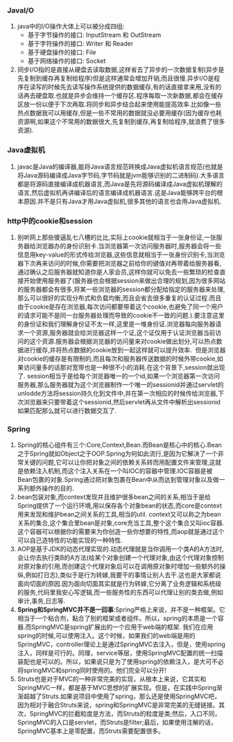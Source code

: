 ### JavaI/O
1. java中的I/O操作大体上可以被分成四组:
   - 基于字节操作的接口: InputStream 和 OutStream
   - 基于字符操作的接口: Writer 和 Reader
   - 基于硬盘操作的接口: File
   - 基于网络操作的接口: Socket 
2. 同步I/O指的是直接从硬盘去读取数据,这样省去了异步的一次数据复制(异步是先复制到缓存再复制给程序)但是这样通常会增加开销,而且很慢.异步I/O是程序在读写的时候先去读写操作系统提供的数据缓存,有的话直接拿来用,没有的话再去硬盘取.也就是异步会维持一个缓存区.程序每取一次新数据,都会在缓存区放一份以便于下次再取.将同步和异步结合起来使用能提高效率.比如像一些热点数据我可以用缓存,但是一些不常用的数据就没必要用缓存(因为缓存也耗资源啊,如果这个不常用的数据很大,先复制到缓存,再复制给程序,就浪费了很多资源).

### Java虚拟机
1. javac是Java的编译器,能将Java语言规范转换成Java虚拟机语言规范(也就是将Java源码编译成Java字节码,字节码就是jvm能够识别的二进制码).大多语言都是将源码直接编译成机器语言,而Java是先将源码编译成Java虚拟机理解的语言,然后虚拟机再讲编译后的语言编译成机器语言.这是Java能够跨平台的根本原因.并不是只有Java才用Java虚拟机,很多其他的语言也会用Java虚拟机.

### http中的cookie和session
1. 别听网上那些傻逼乱七八槽的比比,实际上cookie就相当于一张身份证,一张服务器给浏览器办的身份识别卡.当浏览器第一次访问服务器时,服务器会将一些信息用key-value的形式传给浏览器,这些信息就相当于一张身份识别卡,当浏览器下次再来访问的时候,你需要把浏览器之前给你的键值对再带着给服务器看,通过确认之后服务器就知道你是人家会员,这样你就可以免去一些繁琐的检查直接开始使用服务器了(服务器也会根据session来做出合理的规划,因为很多网站的服务器都会有很多,将某一些浏览器的session都分配给指定的服务器来处理,那么可以很好的实现分布式和负载均衡,而且会省去很多重复的认证过程.而且由于cookie是存在浏览器,每次访问都要带着这个cookie,也避免了同一个用户的请求可能不是同一台服务器处理而导致的cookie不一致的问题.).要注意这里的身份证和我们理解身份证不太一样,这里是一堆身份证.浏览器每向服务器请求一个资源,服务器就会给浏览器这样一个证,这个证仅用于认证浏览器当前访问的这个资源.服务器会根据浏览器的访问量来对cookie做出划分,可以热点数据进行缓存,并将热点数据的cookie放到一起这样就可以提升效率.  但是浏览器对cookie的缓存是有限制的,而且每次和服务器传送数据的时候外带cookie,如果访问量多的话那对宽带也是一种很不小的消耗.在这个背景下,session就出现了. session相当于是给每个浏览器唯一的一个id,如果一个浏览器第一次访问服务器,那么服务器就为这个浏览器制作一个唯一的sessionid并通过servlet的unlodde方法将session持久化到文件中,并在第一次相应的时候传给浏览器,下次浏览器来只要带着这个sessionid,然后servlet再从文件中解析出sessionid如果匹配那么就可以进行数据交互了.

### Spring
1. Spring的核心组件有三个:Core,Context,Bean.而Bean是核心中的核心.Bean之于Spring就如Object之于OOP.Spring为何如此流行,是因为它解决了一个非常关键的问题,它可以让你把对象之间的依赖关系转而用配置文件来管理,这就是依赖注入机制,而这个注入关系在一个叫IOC的容器中管理.IOC容器是被Bean包裹的对象.Spring通过把对象包裹在Bean中从而达到管理对象以及做一系列额外操作的目的.
2. bean包装对象,而context发现并且维护很多bean之间的关系,相当于是给Spring提供了一个运行环境,用以保存各个对象bean的状态,而core是context用来发现和维护bean之间关系的工具,相当的util. context又可以称之为bean关系的集合,这个集合里bean是对象,core充当工具,整个这个集合又叫ioc容器.这个容器可以根据你的需要来为你创造一些你想要的特性,而aop就是通过这个可以自己造特性的功能实现的一种特性. 
3. AOP是基于JDK的动态代理实现的.动态代理就是当你调用一个类A的A方法时,会让你去执行类B的A方法(给某个对象创建一个代理对象,由这个代理对象控制对原对象的引用,而创建这个代理对象后可以在调用原对象时增加一些额外的操纵,例如打日志),类似于是行为转嫁,我要干的事情让别人去干.这也是大家都说面向切面的原因.因为面向切面其实就是行为转嫁,它分离了业务逻辑和系统级的服务,代码里我安心写逻辑,而一些服务性的东西可以代理让别的类去做,例如审计,事务,日志等.
4. **Spring和SpringMVC并不是一回事**:Spring严格上来说，并不是一种框架。它相当于一个粘合剂，黏合了别的框架或者组件。所以，spring的本质是一个容器.而SpringMVC是spring扩展出的一个应用于web端的框架. 我们在应用spring的时候,可以使用注入。这个时候，如果我们的web端是用的SpringMVC，controller理论上是通过SpringMVC去注入，但是，使用spring注入，同样是可行的。同理，service等层，使用SpringMVC配置的统一扫描装配也是可以的。所以，如果说只是为了使用spring的依赖注入，是大可不必将springMVC和spring同时使用的。他们完全可以分开!   
5. Struts也是对于MVC的一种非常完美的实现，从根本上来说，它其实和SpringMVC一样，都是基于MVC思想的扩展实现。但是，在实践中Spring渐渐超越了Struts.如果说项目中使用了spring，那么还是使用SpringMVC吧，因为相对于融合Struts来说，spring和SpringMVC是非常完美的无缝链接。其次，SpringMVC的拦截粒度是方法，而Struts的粒度是类;然后，入口不同，SpringMVC的入口是servlet，而Struts是filter;最后，如果使用注解的话，SpringMVC基本上是零配置，而Struts需要配置很多。
